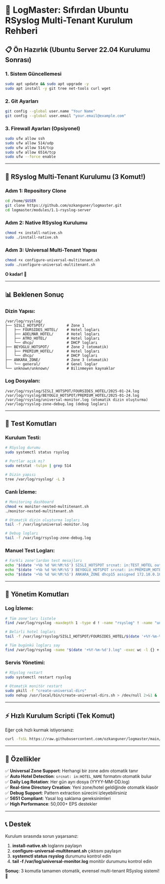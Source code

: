 # 🚀 LogMaster: Sıfırdan Ubuntu RSyslog Multi-Tenant Kurulum Rehberi

## 📋 Ön Hazırlık (Ubuntu Server 22.04 Kurulumu Sonrası)

### 1. Sistem Güncellemesi
```bash
sudo apt update && sudo apt upgrade -y
sudo apt install -y git tree net-tools curl wget
```

### 2. Git Ayarları
```bash
git config --global user.name "Your Name"
git config --global user.email "your.email@example.com"
```

### 3. Firewall Ayarları (Opsiyonel)
```bash
sudo ufw allow ssh
sudo ufw allow 514/udp
sudo ufw allow 514/tcp
sudo ufw allow 6514/tcp
sudo ufw --force enable
```

---

## 🎯 RSyslog Multi-Tenant Kurulumu (3 Komut!)

### Adım 1: Repository Clone
```bash
cd /home/$USER
git clone https://github.com/ozkanguner/logmaster.git
cd logmaster/modules/1.1-rsyslog-server
```

### Adım 2: Native RSyslog Kurulumu
```bash
chmod +x install-native.sh
sudo ./install-native.sh
```

### Adım 3: Universal Multi-Tenant Yapısı
```bash
chmod +x configure-universal-multitenant.sh
sudo ./configure-universal-multitenant.sh
```

**O kadar! 🎉**

---

## 📊 Beklenen Sonuç

### Dizin Yapısı:
```
/var/log/rsyslog/
├── SISLI_HOTSPOT/          # Zone 1
│   ├── FOURSIDES_HOTEL/    # Hotel logları
│   ├── ADELMAR_HOTEL/      # Hotel logları  
│   ├── ATRO_HOTEL/         # Hotel logları
│   └── dhcp/               # DHCP logları
├── BEYOGLU_HOTSPOT/        # Zone 2 (otomatik)
│   ├── PREMIUM_HOTEL/      # Hotel logları
│   └── dhcp/               # DHCP logları  
├── ANKARA_ZONE/            # Zone 3 (otomatik)
│   └── general/            # Genel loglar
└── unknown/unknown/        # Bilinmeyen kaynaklar
```

### Log Dosyaları:
```
/var/log/rsyslog/SISLI_HOTSPOT/FOURSIDES_HOTEL/2025-01-24.log
/var/log/rsyslog/BEYOGLU_HOTSPOT/PREMIUM_HOTEL/2025-01-24.log
/var/log/rsyslog/universal-monitor.log (otomatik dizin oluşturma)
/var/log/rsyslog-zone-debug.log (debug logları)
```

---

## 🧪 Test Komutları

### Kurulum Testi:
```bash
# RSyslog durumu
sudo systemctl status rsyslog

# Portlar açık mı?
sudo netstat -tulpn | grep 514

# Dizin yapısı
tree /var/log/rsyslog/ -L 3
```

### Canlı İzleme:
```bash
# Monitoring dashboard
chmod +x monitor-nested-multitenant.sh
./monitor-nested-multitenant.sh

# Otomatik dizin oluşturma logları
tail -f /var/log/universal-monitor.log

# Debug logları
tail -f /var/log/rsyslog-zone-debug.log
```

### Manuel Test Logları:
```bash
# Farklı zone'lardan test mesajları
echo "$(date '+%b %d %H:%M:%S') SISLI_HOTSPOT srcnat: in:TEST_HOTEL out:DT_MODEM" | nc -u localhost 514
echo "$(date '+%b %d %H:%M:%S') BEYOGLU_HOTSPOT srcnat: in:PREMIUM_HOTEL out:FIBER" | nc -u localhost 514
echo "$(date '+%b %d %H:%M:%S') ANKARA_ZONE dhcp15 assigned 172.10.0.100" | nc -u localhost 514
```

---

## 🔧 Yönetim Komutları

### Log İzleme:
```bash
# Tüm zone'ları listele
find /var/log/rsyslog -maxdepth 1 -type d ! -name "rsyslog" ! -name "unknown"

# Belirli hotel logları
tail -f /var/log/rsyslog/SISLI_HOTSPOT/FOURSIDES_HOTEL/$(date '+%Y-%m-%d').log

# Tüm bugünkü logları say
find /var/log/rsyslog -name "$(date '+%Y-%m-%d').log" -exec wc -l {} +
```

### Servis Yönetimi:
```bash
# RSyslog restart
sudo systemctl restart rsyslog

# Otomatik monitör restart
sudo pkill -f "create-universal-dirs"
sudo nohup /usr/local/bin/create-universal-dirs.sh > /dev/null 2>&1 &
```

---

## ⚡ Hızlı Kurulum Scripti (Tek Komut)

Eğer çok hızlı kurmak istiyorsanız:

```bash
curl -fsSL https://raw.githubusercontent.com/ozkanguner/logmaster/main/modules/1.1-rsyslog-server/quick-install.sh | sudo bash
```

---

## 🎯 Özellikler

✅ **Universal Zone Support**: Herhangi bir zone adını otomatik tanır  
✅ **Auto Hotel Detection**: `srcnat: in:HOTEL_NAME` formatını otomatik bulur  
✅ **Daily Log Rotation**: Her gün ayrı dosya (YYYY-MM-DD.log)  
✅ **Real-time Directory Creation**: Yeni zone/hotel geldiğinde otomatik klasör  
✅ **Debug Support**: Pattern extraction sürecini izleyebilirsiniz  
✅ **5651 Compliant**: Yasal log saklama gereksinimleri  
✅ **High Performance**: 50,000+ EPS destekler  

---

## 📞 Destek

Kurulum sırasında sorun yaşarsanız:

1. **install-native.sh** loglarını paylaşın
2. **configure-universal-multitenant.sh** çıktısını paylaşın  
3. **systemctl status rsyslog** durumunu kontrol edin
4. **tail -f /var/log/universal-monitor.log** monitör durumunu kontrol edin

**Sonuç**: 3 komutla tamamen otomatik, evrensel multi-tenant RSyslog sistemi! 🚀 